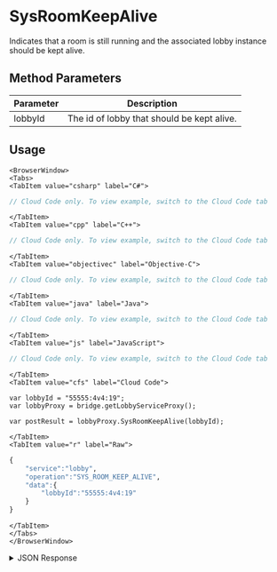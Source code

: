# SysRoomKeepAlive
Indicates that a room is still running and the associated lobby instance should be kept alive.

<PartialServop service_name="lobby" operation_name="SYS_ROOM_KEEP_ALIVE" />

## Method Parameters
Parameter | Description
--------- | -----------
lobbyId | The id of lobby that should be kept alive.

## Usage

```mdx-code-block
<BrowserWindow>
<Tabs>
<TabItem value="csharp" label="C#">
```

```csharp
// Cloud Code only. To view example, switch to the Cloud Code tab
```

```mdx-code-block
</TabItem>
<TabItem value="cpp" label="C++">
```

```cpp
// Cloud Code only. To view example, switch to the Cloud Code tab
```

```mdx-code-block
</TabItem>
<TabItem value="objectivec" label="Objective-C">
```

```objectivec
// Cloud Code only. To view example, switch to the Cloud Code tab
```

```mdx-code-block
</TabItem>
<TabItem value="java" label="Java">
```

```java
// Cloud Code only. To view example, switch to the Cloud Code tab
```

```mdx-code-block
</TabItem>
<TabItem value="js" label="JavaScript">
```

```javascript
// Cloud Code only. To view example, switch to the Cloud Code tab
```

```mdx-code-block
</TabItem>
<TabItem value="cfs" label="Cloud Code">
```

```cfscript
var lobbyId = "55555:4v4:19";
var lobbyProxy = bridge.getLobbyServiceProxy();

var postResult = lobbyProxy.SysRoomKeepAlive(lobbyId);
```

```mdx-code-block
</TabItem>
<TabItem value="r" label="Raw">
```

```r
{
    "service":"lobby",
    "operation":"SYS_ROOM_KEEP_ALIVE",
    "data":{
        "lobbyId":"55555:4v4:19"
    }
}
```

```mdx-code-block
</TabItem>
</Tabs>
</BrowserWindow>
```
<details>
<summary>JSON Response</summary>

```json
{
  "status" : 200,
  "data" : null
}
```

</details>

